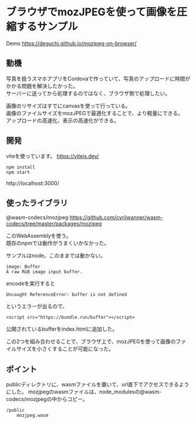 # ブラウザでmozJPEGを使って画像を圧縮するサンプル

Demo
https://deguchi.github.io/mozjpeg-on-browser/

## 動機

写真を扱うスマホアプリをCordovaで作っていて、写真のアップロードに時間がかかる問題を解決したかった。  
サーバーに送ってから処理するのではなく、ブラウザ側で処理したい。

画像のリサイズはすでにcanvasを使って行っている。  
画像のファイルサイズをmozJPEGで最適化することで、より軽量にできる。  
アップロードの高速化、表示の高速化ができる。

## 開発

viteを使っています。
https://vitejs.dev/


```
npm install
npm start
```

http://localhost:3000/


## 使ったライブラリ

@wasm-codecs/mozjpeg
https://github.com/cyrilwanner/wasm-codecs/tree/master/packages/mozjpeg

このWebAssemblyを使う。  
既存のnpmでは動作がうまくいかなかった。  

サンプルはnode。このままでは動かない。

```
image: Buffer
A raw RGB image input buffer.
```

encodeを実行すると

```
Uncaught ReferenceError: buffer is not defined
```

というエラーが出るので、

```
<script src="https://bundle.run/buffer"></script>
```

公開されているbufferをindex.htmlに追加した。


この2つを組み合わせることで、ブラウザ上で、mozJPEGを使って画像のファイルサイズを小さくすることが可能になった。


## ポイント

publicディレクトリに、wasmファイルを置いて、url直下でアクセスできるようにした。
mozjpegのwasmファイルは、node_modulesの@wasm-codecs/mozjpegの中からコピー。

```
/public
    mozjpeg.wasm
```